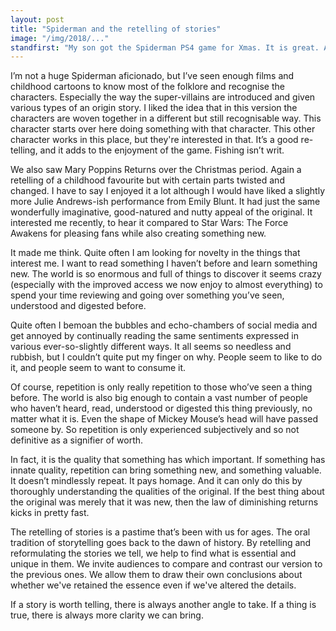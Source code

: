 ```yaml
---
layout: post
title: "Spiderman and the retelling of stories"
image: "/img/2018/..."
standfirst: "My son got the Spiderman PS4 game for Xmas. It is great. Apart from the joyous experience of swinging through Manhattan is has an excellent central plot too."
---
```


I’m not a huge Spiderman aficionado, but I’ve seen enough films and childhood cartoons to know most of the folklore and recognise the characters. Especially the way the super-villains are introduced and given various types of an origin story. I liked the idea that in this version the characters are woven together in a different but still recognisable way. This character starts over here doing something with that character. This other character works in this place, but they're interested in that. It’s a good re-telling, and it adds to the enjoyment of the game. Fishing isn’t writ.

We also saw Mary Poppins Returns over the Christmas period. Again a retelling of a childhood favourite but with certain parts twisted and changed. I have to say I enjoyed it a lot although I would have liked a slightly more Julie Andrews-ish performance from Emily Blunt. It had just the same wonderfully imaginative, good-natured and nutty appeal of the original. It interested me recently, to hear it compared to Star Wars: The Force Awakens for pleasing fans while also creating something new.

It made me think. Quite often I am looking for novelty in the things that interest me. I want to read something I haven’t before and learn something new. The world is so enormous and full of things to discover it seems crazy (especially with the improved access we now enjoy to almost everything) to spend your time reviewing and going over something you’ve seen, understood and digested before.

Quite often I bemoan the bubbles and echo-chambers of social media and get annoyed by continually reading the same sentiments expressed in various ever-so-slightly different ways. It all seems so needless and rubbish, but I couldn’t quite put my finger on why. People seem to like to do it, and people seem to want to consume it.

Of course, repetition is only really repetition to those who’ve seen a thing before. The world is also big enough to contain a vast number of people who haven’t heard, read, understood or digested this thing previously, no matter what it is. Even the shape of Mickey Mouse’s head will have passed someone by. So repetition is only experienced subjectively and so not definitive as a signifier of worth.

In fact, it is the quality that something has which important. If something has innate quality, repetition can bring something new, and something valuable. It doesn’t mindlessly repeat. It pays homage. And it can only do this by thoroughly understanding the qualities of the original. If the best thing about the original was merely that it was new, then the law of diminishing returns kicks in pretty fast.

The retelling of stories is a pastime that’s been with us for ages. The oral tradition of storytelling goes back to the dawn of history. By retelling and reformulating the stories we tell, we help to find what is essential and unique in them. We invite audiences to compare and contrast our version to the previous ones. We allow them to draw their own conclusions about whether we've retained the essence even if we've altered the details.

If a story is worth telling, there is always another angle to take. If a thing is true, there is always more clarity we can bring.
